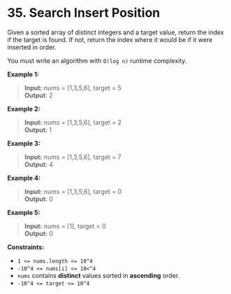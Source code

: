 # 35. Search Insert Position

Given a sorted array of distinct integers and a target value, return the index if the target is found. If not, return the index where it would be if it were inserted in order.

You must write an algorithm with `O(log n)` runtime complexity.

**Example 1:**
> **Input:** nums = [1,3,5,6], target = 5  
> **Output:** 2

**Example 2:**
> **Input:** nums = [1,3,5,6], target = 2  
> **Output:** 1

**Example 3:**
> **Input:** nums = [1,3,5,6], target = 7  
> **Output:** 4

**Example 4:**
> **Input:** nums = [1,3,5,6], target = 0  
> **Output:** 0

**Example 5:**
> **Input:** nums = [1], target = 0  
> **Output:** 0


**Constraints:**
* `1 <= nums.length <= 10^4`
* `-10^4 <= nums[i] <= 10<^4`
* `nums` contains **distinct** values sorted in **ascending** order.
* `-10^4 <= target <= 10^4`